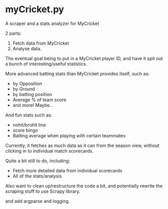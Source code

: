 # myCricket.py
A scraper and a stats analyzer for MyCricket 

2 parts:
  1) Fetch data from MyCricket
  2) Analyse data.

The eventual goal being to put in a MyCricket player ID, and have it spit out a bunch of interesting/useful statistics.

More advanced batting stats than MyCricket provides itself, such as:
  - by Opposition
  - by Ground
  - by batting position
  - Average % of team score
  - and more! Maybe...
  
 And fun stats such as: 
  - nohit/brohit line  
  - score bingo  
  - Batting average when playing with certain teammates
  
Currently, it fetches as much data as it can from the season view, without clicking in to individual match scorecards.

Quite a bit still to do, including:
  - Fetch more detailed data from individual scorecards
  - All of the stats/analysis
  
Also want to clean up/restructure the code a bit, and potentially rewrite the scraping stuff to use Scrapy library.

and add argparse and logging.
